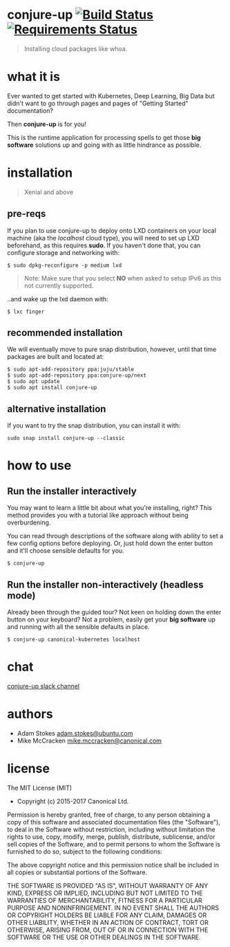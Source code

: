 # conjure-up [![Build Status](https://travis-ci.org/conjure-up/conjure-up.svg?branch=master)](https://travis-ci.org/conjure-up/conjure-up) [![Requirements Status](https://requires.io/github/conjure-up/conjure-up/requirements.svg?branch=master)](https://requires.io/github/conjure-up/conjure-up/requirements/?branch=master)
> Installing cloud packages like whoa.

# what it is

Ever wanted to get started with Kubernetes, Deep Learning, Big Data but didn't want
to go through pages and pages of "Getting Started" documentation?

Then **conjure-up** is for you!

This is the runtime application for processing spells to get those **big software**
solutions up and going with as little hindrance as possible.

# installation

> Xenial and above

## pre-reqs

If you plan to use conjure-up to deploy onto LXD containers on your local
machine (aka the _localhost_ cloud type), you will need to set up LXD
beforehand, as this requires **sudo**. If you haven't done that, you can configure
storage and networking with:
```
$ sudo dpkg-reconfigure -p medium lxd
```

> Note: Make sure that you select **NO** when asked to setup IPv6 as this not currently supported.

..and wake up the lxd daemon with:

```
$ lxc finger
```

## recommended installation
We will eventually move to pure snap distribution, however, until that time
packages are built and located at:

```
$ sudo apt-add-repository ppa:juju/stable
$ sudo apt-add-repository ppa:conjure-up/next
$ sudo apt update
$ sudo apt install conjure-up
```

## alternative installation
If you want to try the snap distribution, you can install it with:

```
sudo snap install conjure-up --classic
```

# how to use

## Run the installer interactively

You may want to learn a little bit about what you're installing, right? This
method provides you with a tutorial like approach without being overburdening.

You can read through descriptions of the software along with ability to set a
few config options before deploying. Or, just hold down the enter button and
it'll choose sensible defaults for you.

```
$ conjure-up
```

## Run the installer non-interactively (headless mode)

Already been through the guided tour? Not keen on holding down the enter button
on your keyboard? Not a problem, easily get your **big software** up and running
with all the sensible defaults in place.

```
$ conjure-up canonical-kubernetes localhost
```

# chat

[conjure-up slack channel](https://conjure-up.slack.com/signup)

# authors

* Adam Stokes <adam.stokes@ubuntu.com>
* Mike McCracken <mike.mccracken@canonical.com>

# license

The MIT License (MIT)

* Copyright (c) 2015-2017 Canonical Ltd.

Permission is hereby granted, free of charge, to any person obtaining a copy
of this software and associated documentation files (the "Software"), to deal
in the Software without restriction, including without limitation the rights
to use, copy, modify, merge, publish, distribute, sublicense, and/or sell
copies of the Software, and to permit persons to whom the Software is
furnished to do so, subject to the following conditions:

The above copyright notice and this permission notice shall be included in
all copies or substantial portions of the Software.

THE SOFTWARE IS PROVIDED "AS IS", WITHOUT WARRANTY OF ANY KIND, EXPRESS OR
IMPLIED, INCLUDING BUT NOT LIMITED TO THE WARRANTIES OF MERCHANTABILITY,
FITNESS FOR A PARTICULAR PURPOSE AND NONINFRINGEMENT. IN NO EVENT SHALL THE
AUTHORS OR COPYRIGHT HOLDERS BE LIABLE FOR ANY CLAIM, DAMAGES OR OTHER
LIABILITY, WHETHER IN AN ACTION OF CONTRACT, TORT OR OTHERWISE, ARISING FROM,
OUT OF OR IN CONNECTION WITH THE SOFTWARE OR THE USE OR OTHER DEALINGS IN
THE SOFTWARE.
